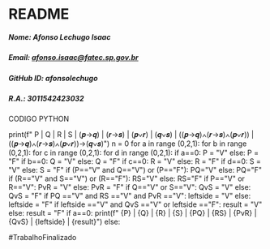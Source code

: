 # README

##### Nome: Afonso Lechugo Isaac
##### Email: afonso.isaac@fatec.sp.gov.br
##### GitHub ID: afonsolechugo
##### R.A.: 3011542423032

CODIGO PYTHON

print(f" P | Q | R | S | (𝒑→𝒒) | (𝒓→𝒔) | (𝒑∨𝒓) | (𝒒∨𝒔) | ((𝒑→𝒒)∧(𝒓→𝒔)∧(𝒑∨𝒓)) | ((𝒑→𝒒)∧(𝒓→𝒔)∧(𝒑∨𝒓))→(𝒒∨𝒔)")
n = 0
for a in range (0,2,1):
    for b in range (0,2,1):
        for c in range (0,2,1):
            for d in range (0,2,1):
                if a==0:
                    P = "V"
                else: 
                    P = "F"
                if b==0:
                    Q = "V"
                else:
                    Q = "F"
                if c==0:
                    R = "V"
                else:
                    R = "F"
                if d==0:
                    S = "V"
                else:
                    S = "F"
                if (P=="V" and Q=="V") or (P=="F"):
                    PQ="V"
                else:
                    PQ="F"
                if (R=="V" and S=="V") or (R=="F"):
                    RS="V"
                else:
                    RS="F"
                if P=="V" or R=="V":
                    PvR = "V"
                else:
                    PvR = "F"
                if Q=="V" or S=="V":
                    QvS = "V"
                else:
                    QvS = "F"
                if PQ =="V" and RS =="V" and PvR =="V":
                    leftside = "V"
                else:
                    leftside = "F"
                if leftside =="V" and QvS =="V" or leftside =="F":
                    result = "V"
                else:
                    result = "F"
                if a==0:
                    print(f" {P} | {Q} | {R} | {S} |   {PQ}   |   {RS}   |   {PvR}   |   {QvS}   |           {leftside}          |            {result}")
                else:  



#TrabalhoFinalizado